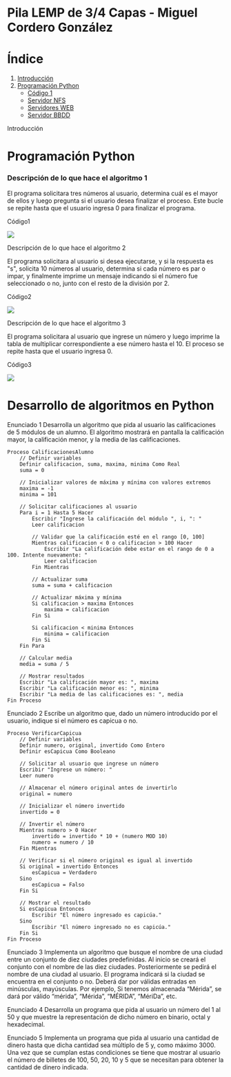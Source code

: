 # Pila LEMP de 3/4 Capas - Miguel Cordero González

# Índice

1. [Introducción](#introducción)
2. [Programación Python](#Programación-Python)
    * [Código 1](#Descripción-de-lo-que-hace-el-algoritmo-1)
    * [Servidor NFS](#nfs-server)
    * [Servidores WEB](#servidores-web1-y-web2)
    * [Servidor BBDD](#ddbb)

Introducción

# Programación Python

### Descripción de lo que hace el algoritmo 1

El programa solicitara tres números al usuario, determina cuál es el mayor de ellos y luego pregunta si el usuario desea finalizar el proceso. Este bucle se repite hasta que el usuario ingresa 0 para finalizar el programa.

Código1

![](FOTOS/)

Descripción de lo que hace el algoritmo 2

El programa solicitara al usuario si desea ejecutarse, y si la respuesta es "s", solicita 10 números al usuario, determina si cada número es par o impar, y finalmente imprime un mensaje indicando si el número fue seleccionado o no, junto con el resto de la división por 2.

Código2

![](FOTOS/)

Descripción de lo que hace el algoritmo 3

El programa solicitara al usuario que ingrese un número y luego imprime la tabla de multiplicar correspondiente a ese número hasta el 10. El proceso se repite hasta que el usuario ingresa 0.

Código3

![](FOTOS/)

# Desarrollo de algoritmos en Python

Enunciado 1
Desarrolla un algoritmo que pida al usuario las calificaciones de 5 módulos de un alumno.
El algoritmo mostrará en pantalla la calificación mayor, la calificación menor, y la media de
las calificaciones.

```
Proceso CalificacionesAlumno
    // Definir variables
    Definir calificacion, suma, maxima, minima Como Real
    suma = 0

    // Inicializar valores de máxima y mínima con valores extremos
    maxima = -1
    minima = 101

    // Solicitar calificaciones al usuario
    Para i = 1 Hasta 5 Hacer
        Escribir "Ingrese la calificación del módulo ", i, ": "
        Leer calificacion

        // Validar que la calificación esté en el rango [0, 100]
        Mientras calificacion < 0 o calificacion > 100 Hacer
            Escribir "La calificación debe estar en el rango de 0 a 100. Intente nuevamente: "
            Leer calificacion
        Fin Mientras

        // Actualizar suma
        suma = suma + calificacion

        // Actualizar máxima y mínima
        Si calificacion > maxima Entonces
            maxima = calificacion
        Fin Si

        Si calificacion < minima Entonces
            minima = calificacion
        Fin Si
    Fin Para

    // Calcular media
    media = suma / 5

    // Mostrar resultados
    Escribir "La calificación mayor es: ", maxima
    Escribir "La calificación menor es: ", minima
    Escribir "La media de las calificaciones es: ", media
Fin Proceso
```

Enunciado 2
Escribe un algoritmo que, dado un número introducido por el usuario, indique si el número
es capicua o no.

```
Proceso VerificarCapicua
    // Definir variables
    Definir numero, original, invertido Como Entero
    Definir esCapicua Como Booleano

    // Solicitar al usuario que ingrese un número
    Escribir "Ingrese un número: "
    Leer numero

    // Almacenar el número original antes de invertirlo
    original = numero

    // Inicializar el número invertido
    invertido = 0

    // Invertir el número
    Mientras numero > 0 Hacer
        invertido = invertido * 10 + (numero MOD 10)
        numero = numero / 10
    Fin Mientras

    // Verificar si el número original es igual al invertido
    Si original = invertido Entonces
        esCapicua = Verdadero
    Sino
        esCapicua = Falso
    Fin Si

    // Mostrar el resultado
    Si esCapicua Entonces
        Escribir "El número ingresado es capicúa."
    Sino
        Escribir "El número ingresado no es capicúa."
    Fin Si
Fin Proceso
```

Enunciado 3
Implementa un algoritmo que busque el nombre de una ciudad entre un conjunto de diez ciudades
predefinidas. Al inicio se creará el conjunto con el nombre de las diez ciudades. Posteriormente se
pedirá el nombre de una ciudad al usuario. El programa indicará si la ciudad se encuentra en el
conjunto o no. Deberá dar por válidas entradas en minúsculas, mayúsculas. Por ejemplo, Si
tenemos almacenada “Mérida”, se dará por válido “mérida”, “Mérida”, “MÉRIDA”, “MériDa”,
etc.

Enunciado 4
Desarrolla un programa que pida al usuario un número del 1 al 50 y que muestre la representación
de dicho número en binario, octal y hexadecimal.

Enunciado 5
Implementa un programa que pida al usuario una cantidad de dinero hasta que dicha cantidad sea
múltiplo de 5 y, como máximo 3000. Una vez que se cumplan estas condiciones se tiene que
mostrar al usuario el número de billetes de 100, 50, 20, 10 y 5 que se necesitan para obtener la
cantidad de dinero indicada.
